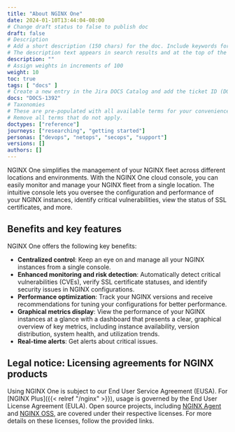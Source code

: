 ```yaml
---
title: "About NGINX One"
date: 2024-01-10T13:44:04-08:00
# Change draft status to false to publish doc
draft: false
# Description
# Add a short description (150 chars) for the doc. Include keywords for SEO. 
# The description text appears in search results and at the top of the doc.
description: ""
# Assign weights in increments of 100
weight: 10
toc: true
tags: [ "docs" ]
# Create a new entry in the Jira DOCS Catalog and add the ticket ID (DOCS-<number>) below
docs: "DOCS-1392"
# Taxonomies
# These are pre-populated with all available terms for your convenience.
# Remove all terms that do not apply.
doctypes: ["reference"]
journeys: ["researching", "getting started"]
personas: ["devops", "netops", "secops", "support"]
versions: []
authors: []
---
```


NGINX One simplifies the management of your NGINX fleet across different locations and environments. With the NGINX One cloud console, you can easily monitor and manage your NGINX fleet from a single location. The intuitive console lets you oversee the configuration and performance of your NGINX instances, identify critical vulnerabilities, view the status of SSL certificates, and more.


## Benefits and key features

NGINX One offers the following key benefits:

- **Centralized control**: Keep an eye on and manage all your NGINX instances from a single console.
- **Enhanced monitoring and risk detection**: Automatically detect critical vulnerabilities (CVEs), verify SSL certificate statuses, and identify security issues in NGINX configurations.
- **Performance optimization**: Track your NGINX versions and receive recommendations for tuning your configurations for better performance.
- **Graphical metrics display**: View the performance of your NGINX instances at a glance with a dashboard that presents a clear, graphical overview of key metrics, including instance availability, version distribution, system health, and utilization trends.
- **Real-time alerts**: Get alerts about critical issues.


## Legal notice: Licensing agreements for NGINX products

Using NGINX One is subject to our End User Service Agreement (EUSA). For [NGINX Plus]({{< relref "/nginx" >}}), usage is governed by the End User License Agreement (EULA). Open source projects, including [NGINX Agent](https://github.com/nginx/agent) and [NGINX OSS](https://github.com/nginx/nginx), are covered under their respective licenses. For more details on these licenses, follow the provided links.
